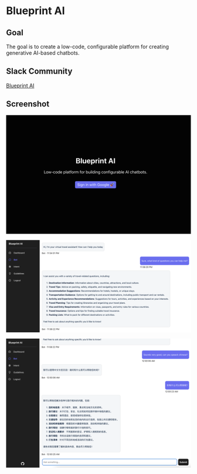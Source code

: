 # Blueprint AI

## Goal

The goal is to create a low-code, configurable platform for creating generative AI-based chatbots.


## Slack Community

[Blueprint AI](https://blueprintaigroup.slack.com)


## Screenshot

![Login](/doc/images/1-1.png)

![ChatBot Testing](/doc/images/4.png)

![ChatBot Testing](/doc/images/3.png)
